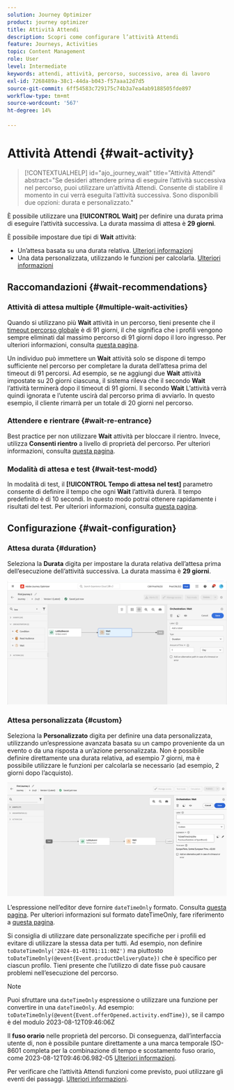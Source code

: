 ```yaml
---
solution: Journey Optimizer
product: journey optimizer
title: Attività Attendi
description: Scopri come configurare l’attività Attendi
feature: Journeys, Activities
topic: Content Management
role: User
level: Intermediate
keywords: attendi, attività, percorso, successivo, area di lavoro
exl-id: 7268489a-38c1-44da-b043-f57aaa12d7d5
source-git-commit: 6ff54583c729175c74b3a7ea4ab9188505fde897
workflow-type: tm+mt
source-wordcount: '567'
ht-degree: 14%

---
```


# Attività Attendi {#wait-activity}

>[!CONTEXTUALHELP]
>id="ajo_journey_wait"
>title="Attività Attendi"
>abstract="Se desideri attendere prima di eseguire l’attività successiva nel percorso, puoi utilizzare un’attività Attendi. Consente di stabilire il momento in cui verrà eseguita l’attività successiva. Sono disponibili due opzioni: durata e personalizzato."

È possibile utilizzare una **[!UICONTROL Wait]** per definire una durata prima di eseguire l’attività successiva.  La durata massima di attesa è **29 giorni**.

È possibile impostare due tipi di **Wait** attività:

* Un’attesa basata su una durata relativa. [Ulteriori informazioni](#duration)
* Una data personalizzata, utilizzando le funzioni per calcolarla. [Ulteriori informazioni](#custom)

<!--
* [Email send time optimization](#email_send_time_optimization)
* [Fixed date](#fixed_date) 
-->

## Raccomandazioni {#wait-recommendations}

### Attività di attesa multiple {#multiple-wait-activities}

Quando si utilizzano più **Wait** attività in un percorso, tieni presente che il [timeout percorso globale](journey-gs.md#global_timeout) è di 91 giorni, il che significa che i profili vengono sempre eliminati dal massimo percorso di 91 giorni dopo il loro ingresso. Per ulteriori informazioni, consulta [questa pagina](../building-journeys/journey-gs.md#global_timeout).

Un individuo può immettere un **Wait** attività solo se dispone di tempo sufficiente nel percorso per completare la durata dell’attesa prima del timeout di 91 percorsi. Ad esempio, se ne aggiungi due **Wait** attività impostate su 20 giorni ciascuna, il sistema rileva che il secondo **Wait** l’attività terminerà dopo il timeout di 91 giorni. Il secondo **Wait** L’attività verrà quindi ignorata e l’utente uscirà dal percorso prima di avviarlo. In questo esempio, il cliente rimarrà per un totale di 20 giorni nel percorso.

### Attendere e rientrare {#wait-re-entrance}

Best practice per non utilizzare **Wait** attività per bloccare il rientro. Invece, utilizza **Consenti rientro** a livello di proprietà del percorso. Per ulteriori informazioni, consulta [questa pagina](../building-journeys/journey-gs.md#entrance).

### Modalità di attesa e test {#wait-test-modd}

In modalità di test, il **[!UICONTROL Tempo di attesa nel test]** parametro consente di definire il tempo che ogni **Wait** l’attività durerà. Il tempo predefinito è di 10 secondi. In questo modo potrai ottenere rapidamente i risultati del test. Per ulteriori informazioni, consulta [questa pagina](../building-journeys/testing-the-journey.md).

## Configurazione {#wait-configuration}

### Attesa durata {#duration}

Seleziona la **Durata** digita per impostare la durata relativa dell’attesa prima dell’esecuzione dell’attività successiva. La durata massima è **29 giorni**.

![Definire la durata dell’attesa](assets/journey55.png)

<!--
## Fixed date wait{#fixed_date}

Select the date for the execution of the next activity.

![](assets/journey56.png)

-->

### Attesa personalizzata {#custom}

Seleziona la **Personalizzato** digita per definire una data personalizzata, utilizzando un’espressione avanzata basata su un campo proveniente da un evento o da una risposta a un’azione personalizzata. Non è possibile definire direttamente una durata relativa, ad esempio 7 giorni, ma è possibile utilizzare le funzioni per calcolarla se necessario (ad esempio, 2 giorni dopo l’acquisto).

![Definire un’attesa personalizzata con un’espressione](assets/journey57.png)

L’espressione nell’editor deve fornire `dateTimeOnly` formato. Consulta [questa pagina](expression/expressionadvanced.md). Per ulteriori informazioni sul formato dateTimeOnly, fare riferimento a [questa pagina](expression/data-types.md).

Si consiglia di utilizzare date personalizzate specifiche per i profili ed evitare di utilizzare la stessa data per tutti. Ad esempio, non definire `toDateTimeOnly('2024-01-01T01:11:00Z')` ma piuttosto `toDateTimeOnly(@event{Event.productDeliveryDate})` che è specifico per ciascun profilo. Tieni presente che l’utilizzo di date fisse può causare problemi nell’esecuzione del percorso.


>[!NOTE]
>
>Puoi sfruttare una `dateTimeOnly` espressione o utilizzare una funzione per convertire in una `dateTimeOnly`. Ad esempio: `toDateTimeOnly(@event{Event.offerOpened.activity.endTime})`, se il campo è del modulo 2023-08-12T09:46:06Z
>
>Il **fuso orario** nelle proprietà del percorso. Di conseguenza, dall’interfaccia utente di, non è possibile puntare direttamente a una marca temporale ISO-8601 completa per la combinazione di tempo e scostamento fuso orario, come 2023-08-12T09:46:06.982-05 [Ulteriori informazioni](../building-journeys/timezone-management.md).


Per verificare che l’attività Attendi funzioni come previsto, puoi utilizzare gli eventi dei passaggi. [Ulteriori informazioni](../reports/query-examples.md#common-queries).

<!--## Email send time optimization{#email_send_time_optimization}

This type of wait uses a score calculated in Adobe Experience Platform. The score calculates the propensity to click or open an email in the future based on past behavior. Note that the algorithm calculating the score needs a certain amount of data to work. As a result, when it does not have enough data, the default wait time will apply. At publication time, you'll be notified that the default time applies.

>[!NOTE]
>
>The first event of your journey must have a namespace.
>
>This capability is only available after an **[!UICONTROL Email]** activity. You need to have Adobe Campaign Standard.

1. In the **[!UICONTROL Amount of time]** field, define the number of hours to consider to optimize email sending.
1. In the **[!UICONTROL Optimization type]** field, choose if the optimization should increase clicks or opens.
1. In the **[!UICONTROL Default time]** field, define the default time to wait if the predictive send time score is not available.

    >[!NOTE]
    >
    >Note that the send time score can be unavailable because there is not enough data to perform the calculation. In this case, you will be informed, at publication time, that the default time applies.

![](assets/journey57bis.png)-->
